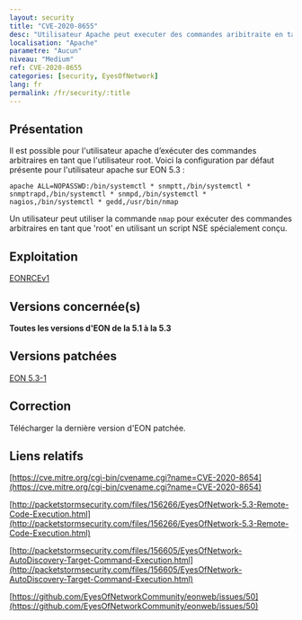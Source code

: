 ```yaml
---
layout: security
title: "CVE-2020-8655"
desc: "Utilisateur Apache peut executer des commandes aribitraite en tant que root"
localisation: "Apache"
parametre: "Aucun"
niveau: "Medium"
ref: CVE-2020-8655
categories: [security, EyesOfNetwork]
lang: fr
permalink: /fr/security/:title
---
```


## Présentation

Il est possible pour l'utilisateur apache d’exécuter des commandes arbitraires en tant que l'utilisateur root.
Voici la configuration par défaut présente pour l'utilisateur apache sur EON 5.3 :

```
apache ALL=NOPASSWD:/bin/systemctl * snmptt,/bin/systemctl * snmptrapd,/bin/systemctl * snmpd,/bin/systemctl * nagios,/bin/systemctl * gedd,/usr/bin/nmap
```

Un utilisateur peut utiliser la commande ```nmap``` pour exécuter des commandes arbitraires en tant que 'root' en utilisant un script NSE spécialement conçu.



## Exploitation

[EONRCEv1](https://packetstormsecurity.com/files/download/156266/eyesofnetwork53-exec.txt)

## Versions concernée(s)

**Toutes les versions d'EON de la 5.1 à la 5.3**

## Versions patchées

[EON 5.3-1](https://github.com/EyesOfNetworkCommunity/eonweb/releases/tag/5.3-1)

## Correction

Télécharger la dernière version d'EON patchée.

## Liens relatifs

[https://cve.mitre.org/cgi-bin/cvename.cgi?name=CVE-2020-8654](https://cve.mitre.org/cgi-bin/cvename.cgi?name=CVE-2020-8654)

[http://packetstormsecurity.com/files/156266/EyesOfNetwork-5.3-Remote-Code-Execution.html](http://packetstormsecurity.com/files/156266/EyesOfNetwork-5.3-Remote-Code-Execution.html)

[http://packetstormsecurity.com/files/156605/EyesOfNetwork-AutoDiscovery-Target-Command-Execution.html](http://packetstormsecurity.com/files/156605/EyesOfNetwork-AutoDiscovery-Target-Command-Execution.html)

[https://github.com/EyesOfNetworkCommunity/eonweb/issues/50](https://github.com/EyesOfNetworkCommunity/eonweb/issues/50)
